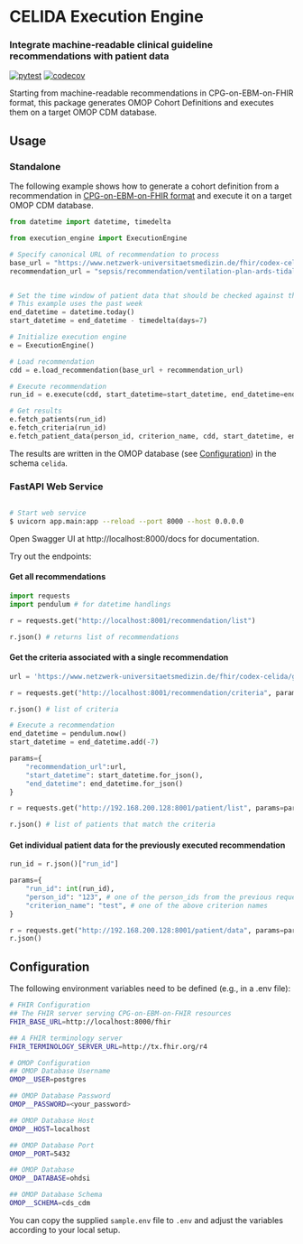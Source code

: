 CELIDA Execution Engine
============================
### Integrate machine-readable clinical guideline recommendations with patient data

[![pytest](https://github.com/CODEX-CELIDA/execution-engine/actions/workflows/test.yml/badge.svg)](https://github.com/CODEX-CELIDA/execution-engine/actions/workflows/test.yml)
[![codecov](https://codecov.io/github/CODEX-CELIDA/execution-engine/branch/main/graph/badge.svg?token=XKACAB96VQ)](https://codecov.io/github/CODEX-CELIDA/execution-engine)



Starting from machine-readable recommendations in CPG-on-EBM-on-FHIR format, this package generates OMOP
Cohort Definitions and executes them on a target OMOP CDM database.

Usage
-----

### Standalone

The following example shows how to generate a cohort definition from a recommendation in [CPG-on-EBM-on-FHIR format](https://ceosys.github.io/cpg-on-ebm-on-fhir/)
and execute it on a target OMOP CDM database.

```python
from datetime import datetime, timedelta

from execution_engine import ExecutionEngine

# Specify canonical URL of recommendation to process
base_url = "https://www.netzwerk-universitaetsmedizin.de/fhir/codex-celida/guideline/"
recommendation_url = "sepsis/recommendation/ventilation-plan-ards-tidal-volume"


# Set the time window of patient data that should be checked against the recommendation
# This example uses the past week
end_datetime = datetime.today()
start_datetime = end_datetime - timedelta(days=7)

# Initialize execution engine
e = ExecutionEngine()

# Load recommendation
cdd = e.load_recommendation(base_url + recommendation_url)

# Execute recommendation
run_id = e.execute(cdd, start_datetime=start_datetime, end_datetime=end_datetime)

# Get results
e.fetch_patients(run_id)
e.fetch_criteria(run_id)
e.fetch_patient_data(person_id, criterion_name, cdd, start_datetime, end_datetime)
```

The results are written in the OMOP database (see [Configuration](#configuration)) in the schema `celida`.

### FastAPI Web Service

```bash

# Start web service
$ uvicorn app.main:app --reload --port 8000 --host 0.0.0.0
```

Open Swagger UI at http://localhost:8000/docs for documentation.

Try out the endpoints:
#### Get all recommendations

```python
import requests
import pendulum # for datetime handlings

r = requests.get("http://localhost:8001/recommendation/list")

r.json() # returns list of recommendations
```

#### Get the criteria associated with a single recommendation

```python
url = 'https://www.netzwerk-universitaetsmedizin.de/fhir/codex-celida/guideline/covid19-inpatient-therapy/recommendation/no-therapeutic-anticoagulation'

r = requests.get("http://localhost:8001/recommendation/criteria", params={"recommendation_url": url})

r.json() # list of criteria

# Execute a recommendation
end_datetime = pendulum.now()
start_datetime = end_datetime.add(-7)

params={
    "recommendation_url":url,
    "start_datetime": start_datetime.for_json(),
    "end_datetime": end_datetime.for_json()
}

r = requests.get("http://192.168.200.128:8001/patient/list", params=params)

r.json() # list of patients that match the criteria
```

#### Get individual patient data for the previously executed recommendation
```python
run_id = r.json()["run_id"]

params={
    "run_id": int(run_id),
    "person_id": "123", # one of the person_ids from the previous request
    "criterion_name": "test", # one of the above criterion names
}

r = requests.get("http://192.168.200.128:8001/patient/data", params=params)
r.json()
```


## Configuration

The following environment variables need to be defined (e.g., in a .env file):

``` bash
# FHIR Configuration
## The FHIR server serving CPG-on-EBM-on-FHIR resources
FHIR_BASE_URL=http://localhost:8000/fhir

## A FHIR terminology server
FHIR_TERMINOLOGY_SERVER_URL=http://tx.fhir.org/r4

# OMOP Configuration
## OMOP Database Username
OMOP__USER=postgres

## OMOP Database Password
OMOP__PASSWORD=<your_password>

## OMOP Database Host
OMOP__HOST=localhost

## OMOP Database Port
OMOP__PORT=5432

## OMOP Database
OMOP__DATABASE=ohdsi

## OMOP Database Schema
OMOP__SCHEMA=cds_cdm
```

You can copy the supplied `sample.env` file to `.env` and adjust the variables according to your local setup.
